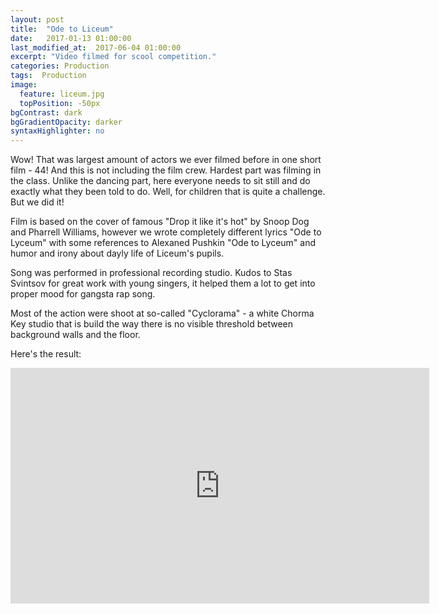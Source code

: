```yaml
---
layout: post
title:  "Ode to Liceum"
date:   2017-01-13 01:00:00
last_modified_at:  2017-06-04 01:00:00
excerpt: "Video filmed for scool competition."
categories: Production
tags:  Production
image:
  feature: liceum.jpg
  topPosition: -50px
bgContrast: dark
bgGradientOpacity: darker
syntaxHighlighter: no
---
```


Wow! That was largest amount of actors we ever filmed before in one short film - 44! And this is not including the film crew. Hardest part was filming in the class. Unlike the dancing part, here everyone needs to sit still and do exactly what they been told to do. Well, for children that is quite a challenge. But we did it!

<div class="img img--fullContainer img--14xLeading" style="background-image: url({{ site.baseurl_posts_img }}liceum-boy-girl.jpg);"></div>

Film is based on the cover of famous "Drop it like it's hot" by Snoop Dog and Pharrell Williams, however we wrote completely different lyrics "Ode to Lyceum" with some references to Alexaned Pushkin "Ode to Lyceum" and humor and irony about dayly life of Liceum's pupils.

<div class="img img--fullContainer img--14xLeading" style="background-image: url({{ site.baseurl_posts_img }}liceum-snoop.jpg);"></div>

Song was performed in professional recording studio. Kudos to Stas Svintsov for great work with young singers, it helped them a lot to get into proper mood for gangsta rap song.

<div class="img img--fullContainer img--14xLeading" style="background-image: url({{ site.baseurl_posts_img }}liceum-studio.jpg);"></div>

Most of the action were shoot at so-called "Cyclorama" - a white Chorma Key studio that is build the way there is no visible threshold between background walls and the floor.

<div class="img img--fullContainer img--14xLeading" style="background-image: url({{ site.baseurl_posts_img }}liceum-cyclorama.jpg);"></div>

Here's the result:

<iframe width="670" height="377" src="https://www.youtube.com/embed/Cea_QDqHjns" frameborder="0" allowfullscreen> </iframe>
